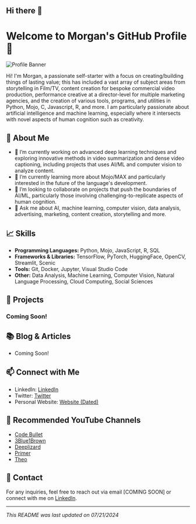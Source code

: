 ## Hi there 👋

# Welcome to Morgan's GitHub Profile 👋

![Profile Banner](https://your-image-url.com/banner.png)

Hi! I'm Morgan, a passionate self-starter with a focus on creating/building things of lasting value; this has included a vast array of subject areas from storytelling in Film/TV, content creation for bespoke commercial video production, performance creative at a director-level for multiple marketing agencies, and the creation of various tools, programs, and utilities in Python, Mojo, C, Javascript, R, and more. I am particularly passionate about artificial intelligence and machine learning, especially where it intersects with novel aspects of human cognition such as creativity.

## 🌟 About Me

- 🔭 I’m currently working on advanced deep learning techniques and exploring innovative methods in video summarization and dense video captioning, including projects that uses AI/ML and computer vision to analyze content.
- 🌱 I’m currently learning more about Mojo/MAX and particularly interested in the future of the language's development.
- 👯 I’m looking to collaborate on projects that push the boundaries of AI/ML, particularly those involving challenging-to-replicate aspects of human cognition.
- 💬 Ask me about AI, machine learning, computer vision, data analysis, advertising, marketing, content creation, storytelling and more.
<!--
- 📫 How to reach me: [your.email@example.com](mailto:your.email@example.com)
-->

## 📈 Skills

- **Programming Languages:** Python, Mojo, JavaScript, R, SQL
- **Frameworks & Libraries:** TensorFlow, PyTorch, HuggingFace, OpenCV, Streamlit, Scenic
- **Tools:** Git, Docker, Jupyter, Visual Studio Code
- **Other:** Data Analysis, Machine Learning, Computer Vision, Natural Language Processing, Cloud Computing, Social Sciences

## 📂 Projects

### Coming Soon!

## 📚 Blog & Articles

- Coming Soon!

## 📫 Connect with Me

- LinkedIn: [LinkedIn](https://linkedin.com/in/morgantitcher)
- Twitter: [Twitter](https://twitter.com/MorganTitcher)
- Personal Website: [Website (Dated)](https://morgantitcher.com)

## 🎥 Recommended YouTube Channels

- [Code Bullet](https://www.youtube.com/@CodeBullet)
- [3Blue1Brown](https://www.youtube.com/@3blue1brown)
- [Deeplizard](https://www.youtube.com/@deeplizard)
- [Primer](https://www.youtube.com/@PrimerBlobs)
- [Theo](https://www.youtube.com/@t3dotgg)

## 💬 Contact

For any inquiries, feel free to reach out via email [COMING SOON] or connect with me on [LinkedIn](https://www.linkedin.com/in/MorganTitcher/).

---

*This README was last updated on 07/21/2024*



<!--
**MorganTitcher/MorganTitcher** is a ✨ _special_ ✨ repository because its `README.md` (this file) appears on your GitHub profile.

Here are some ideas to get you started:

- 🔭 I’m currently working on ...
- 🌱 I’m currently learning ...
- 👯 I’m looking to collaborate on ...
- 🤔 I’m looking for help with ...
- 💬 Ask me about ...
- 📫 How to reach me: ...
- 😄 Pronouns: ...
- ⚡ Fun fact: ...
-->
